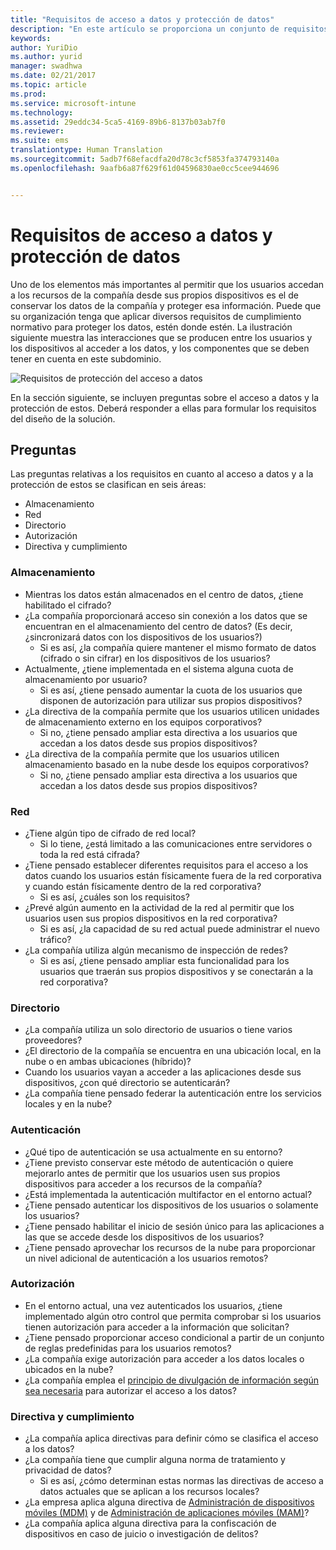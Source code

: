 ```yaml
---
title: "Requisitos de acceso a datos y protección de datos"
description: "En este artículo se proporciona un conjunto de requisitos comunes para el acceso a datos y la protección de estos que debe usarse en un escenario de Bring Your Own Device."
keywords: 
author: YuriDio
ms.author: yurid
manager: swadhwa
ms.date: 02/21/2017
ms.topic: article
ms.prod: 
ms.service: microsoft-intune
ms.technology: 
ms.assetid: 29eddc34-5ca5-4169-89b6-8137b03ab7f0
ms.reviewer: 
ms.suite: ems
translationtype: Human Translation
ms.sourcegitcommit: 5adb7f68efacdfa20d78c3cf5853fa374793140a
ms.openlocfilehash: 9aafb6a87f629f61d04596830ae0cc5cee944696


---
```


# <a name="data-access-and-protection-requirements"></a>Requisitos de acceso a datos y protección de datos

Uno de los elementos más importantes al permitir que los usuarios accedan a los recursos de la compañía desde sus propios dispositivos es el de conservar los datos de la compañía y proteger esa información. Puede que su organización tenga que aplicar diversos requisitos de cumplimiento normativo para proteger los datos, estén donde estén. La ilustración siguiente muestra las interacciones que se producen entre los usuarios y los dispositivos al acceder a los datos, y los componentes que se deben tener en cuenta en este subdominio.

![Requisitos de protección del acceso a datos](./media/BYOD_Figure3.png)

En la sección siguiente, se incluyen preguntas sobre el acceso a datos y la protección de estos. Deberá responder a ellas para formular los requisitos del diseño de la solución.

## <a name="questions-to-ask"></a>Preguntas

Las preguntas relativas a los requisitos en cuanto al acceso a datos y a la protección de estos se clasifican en seis áreas:

- Almacenamiento
- Red
- Directorio
- Autorización
- Directiva y cumplimiento

### <a name="storage"></a>Almacenamiento

- Mientras los datos están almacenados en el centro de datos, ¿tiene habilitado el cifrado?
- ¿La compañía proporcionará acceso sin conexión a los datos que se encuentran en el almacenamiento del centro de datos? (Es decir, ¿sincronizará datos con los dispositivos de los usuarios?)
    - Si es así, ¿la compañía quiere mantener el mismo formato de datos (cifrado o sin cifrar) en los dispositivos de los usuarios?
- Actualmente, ¿tiene implementada en el sistema alguna cuota de almacenamiento por usuario?
    - Si es así, ¿tiene pensado aumentar la cuota de los usuarios que disponen de autorización para utilizar sus propios dispositivos?
- ¿La directiva de la compañía permite que los usuarios utilicen unidades de almacenamiento externo en los equipos corporativos?
    - Si no, ¿tiene pensado ampliar esta directiva a los usuarios que accedan a los datos desde sus propios dispositivos?
- ¿La directiva de la compañía permite que los usuarios utilicen almacenamiento basado en la nube desde los equipos corporativos?
    - Si no, ¿tiene pensado ampliar esta directiva a los usuarios que accedan a los datos desde sus propios dispositivos?

### <a name="network"></a>Red

- ¿Tiene algún tipo de cifrado de red local?
    - Si lo tiene, ¿está limitado a las comunicaciones entre servidores o toda la red está cifrada?
- ¿Tiene pensado establecer diferentes requisitos para el acceso a los datos cuando los usuarios están físicamente fuera de la red corporativa y cuando están físicamente dentro de la red corporativa?
    - Si es así, ¿cuáles son los requisitos?
- ¿Prevé algún aumento en la actividad de la red al permitir que los usuarios usen sus propios dispositivos en la red corporativa?
    - Si es así, ¿la capacidad de su red actual puede administrar el nuevo tráfico?
- ¿La compañía utiliza algún mecanismo de inspección de redes?
    - Si es así, ¿tiene pensado ampliar esta funcionalidad para los usuarios que traerán sus propios dispositivos y se conectarán a la red corporativa?

### <a name="directory"></a>Directorio

- ¿La compañía utiliza un solo directorio de usuarios o tiene varios proveedores?
- ¿El directorio de la compañía se encuentra en una ubicación local, en la nube o en ambas ubicaciones (híbrido)?
- Cuando los usuarios vayan a acceder a las aplicaciones desde sus dispositivos, ¿con qué directorio se autenticarán?
- ¿La compañía tiene pensado federar la autenticación entre los servicios locales y en la nube?

### <a name="authentication"></a>Autenticación

- ¿Qué tipo de autenticación se usa actualmente en su entorno?
- ¿Tiene previsto conservar este método de autenticación o quiere mejorarlo antes de permitir que los usuarios usen sus propios dispositivos para acceder a los recursos de la compañía?
- ¿Está implementada la autenticación multifactor en el entorno actual?
- ¿Tiene pensado autenticar los dispositivos de los usuarios o solamente los usuarios?
- ¿Tiene pensado habilitar el inicio de sesión único para las aplicaciones a las que se accede desde los dispositivos de los usuarios?
- ¿Tiene pensado aprovechar los recursos de la nube para proporcionar un nivel adicional de autenticación a los usuarios remotos?

### <a name="authorization"></a>Autorización

- En el entorno actual, una vez autenticados los usuarios, ¿tiene implementado algún otro control que permita comprobar si los usuarios tienen autorización para acceder a la información que solicitan?
- ¿Tiene pensado proporcionar acceso condicional a partir de un conjunto de reglas predefinidas para los usuarios remotos?
- ¿La compañía exige autorización para acceder a los datos locales o ubicados en la nube?
- ¿La compañía emplea el [principio de divulgación de información según sea necesaria](http://en.wikipedia.org/wiki/Need_to_know) para autorizar el acceso a los datos?

### <a name="policy-and-compliance"></a>Directiva y cumplimiento

- ¿La compañía aplica directivas para definir cómo se clasifica el acceso a los datos?
- ¿La compañía tiene que cumplir alguna norma de tratamiento y privacidad de datos?
    - Si es así, ¿cómo determinan estas normas las directivas de acceso a datos actuales que se aplican a los recursos locales?
- ¿La empresa aplica alguna directiva de [Administración de dispositivos móviles (MDM)](mdm-design-considerations-guide.md) y de [Administración de aplicaciones móviles (MAM)](https://blogs.technet.microsoft.com/cbernier/2016/01/05/microsoft-intune-mobile-application-management-mam-standalone/)?
- ¿La compañía aplica alguna directiva para la confiscación de dispositivos en caso de juicio o investigación de delitos?



<!--HONumber=Nov16_HO4-->


